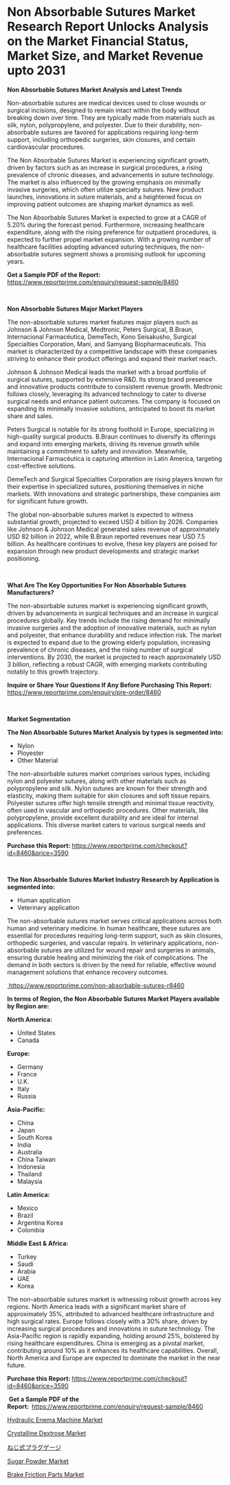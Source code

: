 <p><h1>Non Absorbable Sutures Market Research Report Unlocks Analysis on the Market Financial Status, Market Size, and Market Revenue upto 2031</h1></p><p><strong>Non Absorbable Sutures Market Analysis and Latest Trends</strong></p>
<p><p>Non-absorbable sutures are medical devices used to close wounds or surgical incisions, designed to remain intact within the body without breaking down over time. They are typically made from materials such as silk, nylon, polypropylene, and polyester. Due to their durability, non-absorbable sutures are favored for applications requiring long-term support, including orthopedic surgeries, skin closures, and certain cardiovascular procedures.</p><p>The Non Absorbable Sutures Market is experiencing significant growth, driven by factors such as an increase in surgical procedures, a rising prevalence of chronic diseases, and advancements in suture technology. The market is also influenced by the growing emphasis on minimally invasive surgeries, which often utilize specialty sutures. New product launches, innovations in suture materials, and a heightened focus on improving patient outcomes are shaping market dynamics as well.</p><p>The Non Absorbable Sutures Market is expected to grow at a CAGR of 5.20% during the forecast period. Furthermore, increasing healthcare expenditure, along with the rising preference for outpatient procedures, is expected to further propel market expansion. With a growing number of healthcare facilities adopting advanced suturing techniques, the non-absorbable sutures segment shows a promising outlook for upcoming years.</p></p>
<p><strong>Get a Sample PDF of the Report:&nbsp;</strong> <a href="https://www.reportprime.com/enquiry/request-sample/8460">https://www.reportprime.com/enquiry/request-sample/8460</a></p>
<p>&nbsp;</p>
<p><strong>Non Absorbable Sutures Major Market Players</strong></p>
<p><p>The non-absorbable sutures market features major players such as Johnson & Johnson Medical, Medtronic, Peters Surgical, B.Braun, Internacional Farmacéutica, DemeTech, Kono Seisakusho, Surgical Specialties Corporation, Mani, and Samyang Biopharmaceuticals. This market is characterized by a competitive landscape with these companies striving to enhance their product offerings and expand their market reach.</p><p>Johnson & Johnson Medical leads the market with a broad portfolio of surgical sutures, supported by extensive R&D. Its strong brand presence and innovative products contribute to consistent revenue growth. Medtronic follows closely, leveraging its advanced technology to cater to diverse surgical needs and enhance patient outcomes. The company is focused on expanding its minimally invasive solutions, anticipated to boost its market share and sales.</p><p>Peters Surgical is notable for its strong foothold in Europe, specializing in high-quality surgical products. B.Braun continues to diversify its offerings and expand into emerging markets, driving its revenue growth while maintaining a commitment to safety and innovation. Meanwhile, Internacional Farmacéutica is capturing attention in Latin America, targeting cost-effective solutions.</p><p>DemeTech and Surgical Specialties Corporation are rising players known for their expertise in specialized sutures, positioning themselves in niche markets. With innovations and strategic partnerships, these companies aim for significant future growth.</p><p>The global non-absorbable sutures market is expected to witness substantial growth, projected to exceed USD 4 billion by 2026. Companies like Johnson & Johnson Medical generated sales revenue of approximately USD 82 billion in 2022, while B.Braun reported revenues near USD 7.5 billion. As healthcare continues to evolve, these key players are poised for expansion through new product developments and strategic market positioning.</p></p>
<p>&nbsp;</p>
<p><strong>What Are The Key Opportunities For Non Absorbable Sutures Manufacturers?</strong></p>
<p><p>The non-absorbable sutures market is experiencing significant growth, driven by advancements in surgical techniques and an increase in surgical procedures globally. Key trends include the rising demand for minimally invasive surgeries and the adoption of innovative materials, such as nylon and polyester, that enhance durability and reduce infection risk. The market is expected to expand due to the growing elderly population, increasing prevalence of chronic diseases, and the rising number of surgical interventions. By 2030, the market is projected to reach approximately USD 3 billion, reflecting a robust CAGR, with emerging markets contributing notably to this growth trajectory.</p></p>
<p><strong>Inquire or Share Your Questions If Any Before Purchasing This Report:</strong> <a href="https://www.reportprime.com/enquiry/pre-order/8460">https://www.reportprime.com/enquiry/pre-order/8460</a></p>
<p>&nbsp;</p>
<p><strong>Market Segmentation</strong></p>
<p><strong>The Non Absorbable Sutures Market Analysis by types is segmented into:</strong></p>
<p><ul><li>Nylon</li><li>Ployester</li><li>Other Material</li></ul></p>
<p><p>The non-absorbable sutures market comprises various types, including nylon and polyester sutures, along with other materials such as polypropylene and silk. Nylon sutures are known for their strength and elasticity, making them suitable for skin closures and soft tissue repairs. Polyester sutures offer high tensile strength and minimal tissue reactivity, often used in vascular and orthopedic procedures. Other materials, like polypropylene, provide excellent durability and are ideal for internal applications. This diverse market caters to various surgical needs and preferences.</p></p>
<p><strong>Purchase this Report:&nbsp;</strong><a href="https://www.reportprime.com/checkout?id=8460&price=3590">https://www.reportprime.com/checkout?id=8460&price=3590</a></p>
<p>&nbsp;</p>
<p><strong>The Non Absorbable Sutures Market Industry Research by Application is segmented into:</strong></p>
<p><ul><li>Human application</li><li>Veterinary application</li></ul></p>
<p><p>The non-absorbable sutures market serves critical applications across both human and veterinary medicine. In human healthcare, these sutures are essential for procedures requiring long-term support, such as skin closures, orthopedic surgeries, and vascular repairs. In veterinary applications, non-absorbable sutures are utilized for wound repair and surgeries in animals, ensuring durable healing and minimizing the risk of complications. The demand in both sectors is driven by the need for reliable, effective wound management solutions that enhance recovery outcomes.</p></p>
<p><a href="https://www.reportprime.com/non-absorbable-sutures-r8460">&nbsp;https://www.reportprime.com/non-absorbable-sutures-r8460</a></p>
<p><strong>In terms of Region, the Non Absorbable Sutures Market Players available by Region are:</strong></p>
<p>
    <p> <strong> North America: </strong>
        <ul>
            <li>United States</li>
            <li>Canada</li>
        </ul>
        </p> 
    <p> <strong> Europe: </strong>
        <ul>
            <li>Germany</li>
            <li>France</li>
            <li>U.K.</li>
            <li>Italy</li>
            <li>Russia</li>
        </ul>
        </p> 
    <p> <strong> Asia-Pacific: </strong>
        <ul>
            <li>China</li>
            <li>Japan</li>
            <li>South Korea</li>
            <li>India</li>
            <li>Australia</li>
            <li>China Taiwan</li>
            <li>Indonesia</li>
            <li>Thailand</li>
            <li>Malaysia</li>
        </ul>
        </p> 
    <p> <strong> Latin America: </strong>
        <ul>
            <li>Mexico</li>
            <li>Brazil</li>
            <li>Argentina Korea</li>
            <li>Colombia</li>
        </ul>
        </p> 
    <p> <strong> Middle East & Africa: </strong>
        <ul>
            <li>Turkey</li>
            <li>Saudi</li>
            <li>Arabia</li>
            <li>UAE</li>
            <li>Korea</li>
        </ul>
    </p>
    </p>
<p><p>The non-absorbable sutures market is witnessing robust growth across key regions. North America leads with a significant market share of approximately 35%, attributed to advanced healthcare infrastructure and high surgical rates. Europe follows closely with a 30% share, driven by increasing surgical procedures and innovations in suture technology. The Asia-Pacific region is rapidly expanding, holding around 25%, bolstered by rising healthcare expenditures. China is emerging as a pivotal market, contributing around 10% as it enhances its healthcare capabilities. Overall, North America and Europe are expected to dominate the market in the near future.</p></p>
<p><strong>Purchase this Report: </strong><a href="https://www.reportprime.com/checkout?id=8460&price=3590">https://www.reportprime.com/checkout?id=8460&price=3590</a></p>
<p>&nbsp;<strong>Get a Sample PDF of the Report:&nbsp;&nbsp;</strong><a href="https://www.reportprime.com/enquiry/request-sample/8460">https://www.reportprime.com/enquiry/request-sample/8460</a></p>
<p><strong></strong></p>
<p><p><a href="https://issuu.com/reportprime-2/docs/hydraulic-enema-machine-market-size_e95abd9efa3c83">Hydraulic Enema Machine Market</a></p><p><a href="https://www.linkedin.com/pulse/strategic-insights-global-crystalline-dextrose-market-trends-o0ftf?trackingId=9nk9jgdvQf%2B3w37cR6j%2F4A%3D%3D">Crystalline Dextrose Market</a></p><p><a href="https://medium.com/@qirvhhyf42/threaded-plug-gage-market-%E3%81%AF-%E3%82%B3%E3%82%B9%E3%83%88%E7%AE%A1%E7%90%86%E3%81%A8%E5%8A%B9%E7%8E%87%E5%90%91%E4%B8%8A%E3%82%92%E5%84%AA%E5%85%88%E3%81%97%E3%81%BE%E3%81%99-%E3%81%95%E3%82%89%E3%81%AB-%E5%A0%B1%E5%91%8A%E6%9B%B8%E3%81%AF%E5%B8%82%E5%A0%B4%E3%81%AE%E9%9C%80%E8%A6%81%E9%9D%A2%E3%81%A8%E4%BE%9B%E7%B5%A6%E9%9D%A2%E3%81%AE%E4%B8%A1%E6%96%B9%E3%82%92%E3%82%AB%E3%83%90%E3%83%BC%E3%81%97%E3%81%A6%E3%81%84%E3%81%BE%E3%81%99-threaded-plug-gage-acf668eadb72">ねじ式プラグゲージ</a></p><p><a href="https://www.linkedin.com/pulse/sugar-powder-market-size-growth-trends-statistics-forecasts-7uswf?trackingId=f4bJNS23QF2ms2ACHI6Qeg%3D%3D">Sugar Powder Market</a></p><p><a href="https://medium.com/@joann3ajg/brake-friction-parts-industry-sector-market-dynamics-and-future-scenarios-2024-2031-5f959f927ef1">Brake Friction Parts Market</a></p></p>